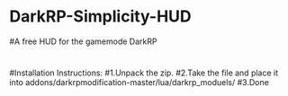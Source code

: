 # DarkRP-Simplicity-HUD
#A free HUD for the gamemode DarkRP
#
#Installation Instructions:
#1.Unpack the zip.
#2.Take the file and place it into addons/darkrpmodification-master/lua/darkrp_moduels/
#3.Done
